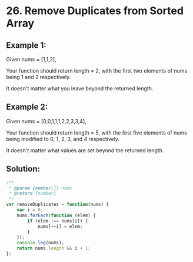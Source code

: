 # 26. Remove Duplicates from Sorted Array

## Example 1:

Given nums = [1,1,2],

Your function should return length = 2, with the first two elements of nums being 1 and 2 respectively.

It doesn't matter what you leave beyond the returned length.

## Example 2:

Given nums = [0,0,1,1,1,2,2,3,3,4],

Your function should return length = 5, with the first five elements of nums being modified to 0, 1, 2, 3, and 4 respectively.

It doesn't matter what values are set beyond the returned length.

## Solution:

```javascript
/**
 * @param {number[]} nums
 * @return {number}
 */
var removeDuplicates = function(nums) {
    var i = 0;
    nums.forEach(function (elem) {
        if (elem !== nums[i]) {
            nums[++i] = elem;
        }
    });
    console.log(nums);
    return nums.length && i + 1;
};
```
